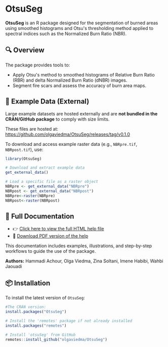 # OtsuSeg

**OtsuSeg** is an R package designed for the segmentation of burned areas using smoothed histograms and Otsu's thresholding method applied to spectral indices such as the Normalized Burn Ratio (NBR).

## 🔍 Overview

The package provides tools to:

- Apply Otsu's method to smoothed histograms of Relative Burn Ratio (RBR) and delta Normalized Burn Ratio (dNBR) images.
- Segment fire scars and assess the accuracy of burn area maps.

## 📁 Example Data (External)

Large example datasets are hosted externally and are **not bundled in the CRAN/GitHub package** to comply with size limits.

These files are hosted at:
https://github.com/olgaviedma/OtsuSeg/releases/tag/v0.1.0

To download and access example raster data (e.g., `NBRpre.tif`, `NBRpost.tif`), use:

```r
library(OtsuSeg)

# Download and extract example data
get_external_data()

# Load a specific file as a raster object
NBRpre <- get_external_data("NBRpre")
NBRpost <- get_external_data("NBRpost")
NBRpre<-raster(NBRpre)
NBRpost<-raster(NBRpost)

```
## 📘 Full Documentation

- 👉 [Click here to view the full HTML help file](https://olgaviedma.github.io/OtsuSeg/)
- 📄 [Download PDF version of the help](https://olgaviedma.github.io/OtsuSeg/help_otsuSeg.R.pdf)

This documentation includes examples, illustrations, and step-by-step workflows to guide the use of the package.


**Authors:** Hammadi Achour, Olga Viedma, Zina Soltani, Imene Habibi, Wahbi Jaouadi


## 📦 Installation

To install the latest version of `OtsuSeg`:

```r
#The CRAN version:
install.packages("OtsuSeg")

# Install the 'remotes' package if not already installed
install.packages("remotes")

# Install 'otsuSeg' from GitHub
remotes::install_github("olgaviedma/OtsuSeg")

```



